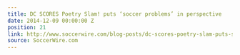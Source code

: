 ```yaml
---
title: DC SCORES Poetry Slam! puts ‘soccer problems’ in perspective
date: 2014-12-09 00:00:00 Z
position: 21
link: http://www.soccerwire.com/blog-posts/dc-scores-poetry-slam-puts-soccer-problems-in-perspective/?loc=psw#Dec8
source: SoccerWire.com
---
```


